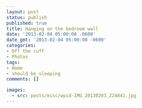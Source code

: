 ```yaml
---
layout: post
status: publish
published: true
title: Hanging on the bedroom wall
date: '2013-02-04 05:00:08 -0600'
date_gmt: '2013-02-04 05:00:08 -0600'
categories:
- Off the cuff
- Photos
tags:
- Home
- should be sleeping
comments: []

images:
  - src: posts/misc/wpid-IMG_20130203_224841.jpg
---
```


